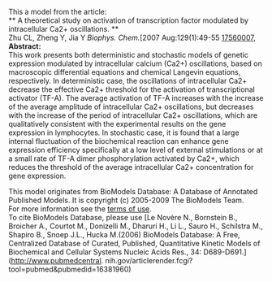 

This a model from the article:  
** A theoretical study on activation of transcription factor modulated by intracellular Ca2+ oscillations. **   
Zhu CL, Zheng Y, Jia Y _Biophys. Chem._[2007 Aug:129(1):49-55
[17560007](http://www.ncbi.nlm.nih.gov/pubmed/17560007),  
**Abstract:**   
This work presents both deterministic and stochastic models of genetic
expression modulated by intracellular calcium (Ca2+) oscillations, based on
macroscopic differential equations and chemical Langevin equations,
respectively. In deterministic case, the oscillations of intracellular Ca2+
decrease the effective Ca2+ threshold for the activation of transcriptional
activator (TF-A). The average activation of TF-A increases with the increase
of the average amplitude of intracellular Ca2+ oscillations, but decreases
with the increase of the period of intracellular Ca2+ oscillations, which are
qualitatively consistent with the experimental results on the gene expression
in lymphocytes. In stochastic case, it is found that a large internal
fluctuation of the biochemical reaction can enhance gene expression efficiency
specifically at a low level of external stimulations or at a small rate of
TF-A dimer phosphorylation activated by Ca2+, which reduces the threshold of
the average intracellular Ca2+ concentration for gene expression.

This model originates from BioModels Database: A Database of Annotated
Published Models. It is copyright (c) 2005-2009 The BioModels Team.  
For more information see the [terms of
use](http://www.ebi.ac.uk/biomodels/legal.html).  
To cite BioModels Database, please use [Le Novère N., Bornstein B., Broicher
A., Courtot M., Donizelli M., Dharuri H., Li L., Sauro H., Schilstra M.,
Shapiro B., Snoep J.L., Hucka M.(2006) BioModels Database: A Free, Centralized
Database of Curated, Published, Quantitative Kinetic Models of Biochemical and
Cellular Systems Nucleic Acids Res., 34: D689-D691.](http://www.pubmedcentral.
nih.gov/articlerender.fcgi?tool=pubmed&pubmedid=16381960)

